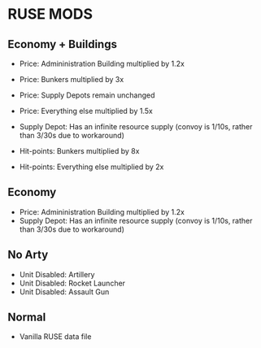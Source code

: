 # RUSE MODS

## Economy + Buildings

- Price: Admininistration Building multiplied by 1.2x
- Price: Bunkers multiplied by 3x
- Price: Supply Depots remain unchanged
- Price: Everything else multiplied by 1.5x

- Supply Depot: Has an infinite resource supply (convoy is 1/10s, rather than 3/30s due to workaround)

- Hit-points: Bunkers multiplied by 8x
- Hit-points: Everything else multiplied by 2x

## Economy

- Price: Admininistration Building multiplied by 1.2x
- Supply Depot: Has an infinite resource supply (convoy is 1/10s, rather than 3/30s due to workaround)

## No Arty

- Unit Disabled: Artillery
- Unit Disabled: Rocket Launcher
- Unit Disabled: Assault Gun

## Normal

- Vanilla RUSE data file
